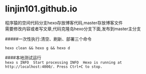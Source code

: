 # linjin101.github.io  


程序猿的空间代码分支hexo存放博客代码,master存放博客文件  
需要修改内容或者写文章,代码克隆岛hexo分支下面,发布到master主分支  

#####一次性执行:清空、刷新、部署三个命令  

``hexo clean && hexo g && hexo d``

####本地测试运行  
`` hexo s
INFO  Start processing
INFO  Hexo is running at http://localhost:4000/. Press Ctrl+C to stop.
``
